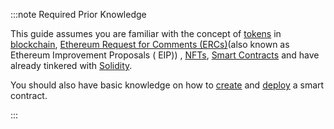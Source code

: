 :::note Required Prior Knowledge

This guide assumes you are familiar with the concept
of [tokens](https://en.wikipedia.org/wiki/Cryptocurrency#Crypto_token)
in [blockchain](https://en.wikipedia.org/wiki/Blockchain),
[Ethereum Request for Comments (ERCs)](https://eips.ethereum.org/erc)(also known as Ethereum Improvement Proposals (
EIP))
, [NFTs](/learn/protocols/stardust/core-concepts/multi-asset-ledger#non-fungible-tokens-nfts), [Smart Contracts](/learn/smart-contracts/introduction)
and have already tinkered with [Solidity](https://docs.soliditylang.org/en/v0.8.16/).

You should also have basic knowledge on how to [create](../how-tos/create-a-basic-contract.md) and [deploy](../how-tos/deploy-a-smart-contract.mdx)
a smart contract.

:::